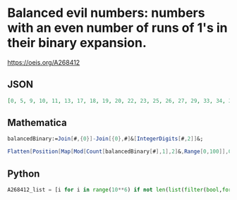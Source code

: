 # Balanced evil numbers: numbers with an even number of runs of 1's in their binary expansion\.
https://oeis.org/A268412
## JSON
```JSON
[0, 5, 9, 10, 11, 13, 17, 18, 19, 20, 22, 23, 25, 26, 27, 29, 33, 34, 35, 36, 38, 39, 40, 44, 46, 47, 49, 50, 51, 52, 54, 55, 57, 58, 59, 61, 65, 66, 67, 68, 70, 71, 72, 76, 78, 79, 80, 85, 88, 92, 94, 95, 97, 98, 99, 100, 102, 103, 104, 108, 110, 111, 113, 114]
```
## Mathematica
```Mathematica
balancedBinary:=Join[#,{0}]-Join[{0},#]&[IntegerDigits[#,2]]&;
```
```Mathematica
Flatten[Position[Map[Mod[Count[balancedBinary[#],1],2]&,Range[0,100]],0,1]-1] (* _Peter J. C. Moses_, Feb 04 2016 *)
```
## Python
```Python
A268412_list = [i for i in range(10**6) if not len(list(filter(bool,format(i,'b').split('0')))) % 2] # _Chai Wah Wu_, Mar 01 2016
```
